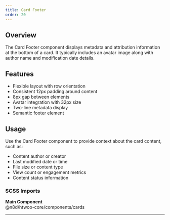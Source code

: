 ```yaml
---
title: Card Footer
order: 20
---
```


## Overview

The Card Footer component displays metadata and attribution information at the bottom of a card. It typically includes an avatar image along with author name and modification date details.

## Features

- Flexible layout with row orientation
- Consistent 12px padding around content
- 8px gap between elements
- Avatar integration with 32px size
- Two-line metadata display
- Semantic footer element

## Usage

Use the Card Footer component to provide context about the card content, such as:

- Content author or creator
- Last modified date or time
- File size or content type
- View count or engagement metrics
- Content status information

### SCSS Imports

**Main Component**\
@n8d/htwoo-core/components/cards

***
